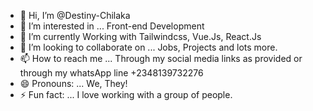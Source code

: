 - 👋 Hi, I’m @Destiny-Chilaka
- 👀 I’m interested in ... Front-end Development
- 🌱 I’m currently Working with Tailwindcss, Vue.Js, React.Js
- 💞️ I’m looking to collaborate on ... Jobs, Projects and lots more.
- 📫 How to reach me ... Through my social media links as provided or through my whatsApp line +2348139732276
- 😄 Pronouns: ... We, They!
- ⚡ Fun fact: ... I love working with a group of people.

<!---
Destiny-Chilaka/Destiny-Chilaka is a ✨ special ✨ repository because its `README.md` (this file) appears on your GitHub profile.
You can click the Preview link to take a look at your changes.
--->
